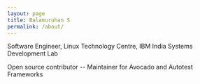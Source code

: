 ```yaml
---
layout: page
title: Balamuruhan S
permalink: /about/
---
```


Software Engineer,
Linux Technology Centre,
IBM India Systems Development Lab

Open source contributor -- Maintainer for Avocado and Autotest Frameworks

